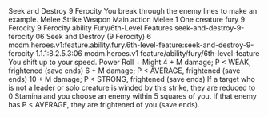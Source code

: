 <ability>
  <name>Seek and Destroy</name>
  <cost>9 Ferocity</cost>
  <flavor>You break through the enemy lines to make an example.</flavor>
  <keywords>
    <keyword>Melee</keyword>
    <keyword>Strike</keyword>
    <keyword>Weapon</keyword>
  </keywords>
  <type>Main action</type>
  <distance>Melee 1</distance>
  <target>One creature</target>
  <metadata>
    <class>fury</class>
    <cost>9 Ferocity</cost>
    <cost_amount>9</cost_amount>
    <cost_resource>Ferocity</cost_resource>
    <feature_type>ability</feature_type>
    <file_dpath>Fury/6th-Level Features</file_dpath>
    <item_id>seek-and-destroy-9-ferocity</item_id>
    <item_index>06</item_index>
    <item_name>Seek and Destroy (9 Ferocity)</item_name>
    <level>6</level>
    <scc>mcdm.heroes.v1:feature.ability.fury.6th-level-feature:seek-and-destroy-9-ferocity</scc>
    <scdc>1.1.1:8.2.5.3:06</scdc>
    <source>mcdm.heroes.v1</source>
    <type>feature/ability/fury/6th-level-feature</type>
  </metadata>
  <effects>
    <effect type="mundane">You shift up to your speed.</effect>
    <effect type="roll">
      <roll>Power Roll + Might</roll>
      <t1>4 + M damage; P &lt; WEAK, frightened (save ends)</t1>
      <t2>6 + M damage; P &lt; AVERAGE, frightened (save ends)</t2>
      <t3>10 + M damage; P &lt; STRONG, frightened (save ends)</t3>
    </effect>
    <effect type="mundane">If a target who is not a leader or solo creature is winded by this strike, they are reduced to 0 Stamina and you choose an enemy within 5 squares of you. If that enemy has P &lt; AVERAGE, they are frightened of you (save ends).</effect>
  </effects>
</ability>
